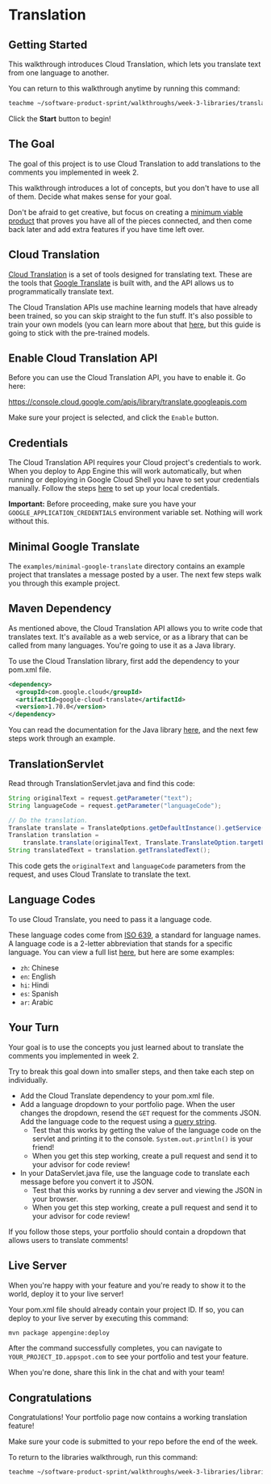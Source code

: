 # Translation

## Getting Started

This walkthrough introduces Cloud Translation, which lets you translate text
from one language to another.

You can return to this walkthrough anytime by running this command:

```bash
teachme ~/software-product-sprint/walkthroughs/week-3-libraries/translation/translation-walkthrough.md
```

Click the **Start** button to begin!

## The Goal

The goal of this project is to use Cloud Translation to add translations to the
comments you implemented in week 2.

This walkthrough introduces a lot of concepts, but you don't have to use all of
them. Decide what makes sense for your goal.

Don't be afraid to get creative, but focus on creating a
[minimum viable product](https://en.wikipedia.org/wiki/Minimum_viable_product)
that proves you have all of the pieces connected, and then come back later and
add extra features if you have time left over.

## Cloud Translation

[Cloud Translation](https://cloud.google.com/translate/) is a set of tools
designed for translating text. These are the tools that
[Google Translate](https://translate.google.com/) is built with, and the API
allows us to programmatically translate text.

The Cloud Translation APIs use machine learning models that have already been
trained, so you can skip straight to the fun stuff. It's also possible to train
your own models (you can learn more about that
[here](https://cloud.google.com/automl/), but this guide is going to stick with
the pre-trained models.

## Enable Cloud Translation API

Before you can use the Cloud Translation API, you have to enable it. Go here:

<https://console.cloud.google.com/apis/library/translate.googleapis.com>

Make sure your project is selected, and click the `Enable` button.

## Credentials

The Cloud Translation API requires your Cloud project's credentials to work.
When you deploy to App Engine this will work automatically, but when running or
deploying in Google Cloud Shell you have to set your credentials manually.
Follow the steps
[here](https://cloud.google.com/docs/authentication/getting-started) to set up
your local credentials.

**Important:** Before proceeding, make sure you have your
`GOOGLE_APPLICATION_CREDENTIALS` environment variable set. Nothing will work
without this.

## Minimal Google Translate

The `examples/minimal-google-translate` directory contains an example project
that translates a message posted by a user. The next few steps walk you through
this example project.

## Maven Dependency

As mentioned above, the Cloud Translation API allows you to write code that
translates text. It's available as a web service, or as a library that can be
called from many languages. You're going to use it as a Java library.

To use the Cloud Translation library, first add the dependency to your
<walkthrough-editor-open-file
    filePath="software-product-sprint/portfolio/pom.xml">
  pom.xml
</walkthrough-editor-open-file>
file.

```xml
<dependency>
  <groupId>com.google.cloud</groupId>
  <artifactId>google-cloud-translate</artifactId>
  <version>1.70.0</version>
</dependency>
```

You can read the documentation for the Java library
[here](https://googleapis.dev/java/google-cloud-clients/latest/com/google/cloud/translate/package-summary.html),
and the next few steps work through an example.

## TranslationServlet

Read through
<walkthrough-editor-open-file
    filePath="software-product-sprint/walkthroughs/week-3-libraries/translation/examples/minimal-google-translate/src/main/java/com/google/sps/servlets/TranslationServlet.java">
  TranslationServlet.java
</walkthrough-editor-open-file>
and find this code:

```java
String originalText = request.getParameter("text");
String languageCode = request.getParameter("languageCode");

// Do the translation.
Translate translate = TranslateOptions.getDefaultInstance().getService();
Translation translation =
    translate.translate(originalText, Translate.TranslateOption.targetLanguage(languageCode));
String translatedText = translation.getTranslatedText();
```

This code gets the `originalText` and `languageCode` parameters from the
request, and uses Cloud Translate to translate the text.

## Language Codes

To use Cloud Translate, you need to pass it a language code.

These language codes come from [ISO 639](https://en.wikipedia.org/wiki/ISO_639),
a standard for language names. A language code is a 2-letter abbreviation that
stands for a specific language. You can view a full list
[here](https://en.wikipedia.org/wiki/List_of_ISO_639-1_codes), but here are some
examples:

-   `zh`: Chinese
-   `en`: English
-   `hi`: Hindi
-   `es`: Spanish
-   `ar`: Arabic

## Your Turn

Your goal is to use the concepts you just learned about to translate the
comments you implemented in week 2.

Try to break this goal down into smaller steps, and then take each step on
individually.

-   Add the Cloud Translate dependency to your
    <walkthrough-editor-open-file
        filePath="software-product-sprint/portfolio/pom.xml">
      pom.xml
    </walkthrough-editor-open-file> file.
-   Add a language dropdown to your portfolio page. When the user changes the
    dropdown, resend the `GET` request for the comments JSON. Add the language
	code to the request using a
    [query string](https://en.wikipedia.org/wiki/Query_string).
    -   Test that this works by getting the value of the language code on the
        servlet and printing it to the console. `System.out.println()` is your
        friend!
    -   When you get this step working, create a pull request and send it to
        your advisor for code review!
-   In your
    <walkthrough-editor-open-file
        filePath="software-product-sprint/portfolio/src/main/java/com/google/sps/servlets/DataServlet.java">
      DataServlet.java
    </walkthrough-editor-open-file>
    file, use the language code to translate each message before you convert it
    to JSON.
    -   Test that this works by running a dev server and viewing the JSON in your
        browser.
    -   When you get this step working, create a pull request and send it to
        your advisor for code review!

If you follow those steps, your portfolio should contain a dropdown that allows
users to translate comments!

## Live Server

When you're happy with your feature and you're ready to show it to the world,
deploy it to your live server!

Your
<walkthrough-editor-open-file
    filePath="software-product-sprint/portfolio/pom.xml">
  pom.xml
</walkthrough-editor-open-file>
file should already contain your project ID. If so, you can deploy to your live
server by executing this command:

```bash
mvn package appengine:deploy
```

After the command successfully completes, you can navigate to
`YOUR_PROJECT_ID.appspot.com` to see your portfolio and test your feature.

When you're done, share this link in the chat and with your team!

## Congratulations

<walkthrough-conclusion-trophy></walkthrough-conclusion-trophy>

Congratulations! Your portfolio page now contains a working translation feature!

Make sure your code is submitted to your repo before the end of the week.

To return to the libraries walkthrough, run this command:

```bash
teachme ~/software-product-sprint/walkthroughs/week-3-libraries/libraries-walkthrough.md
```